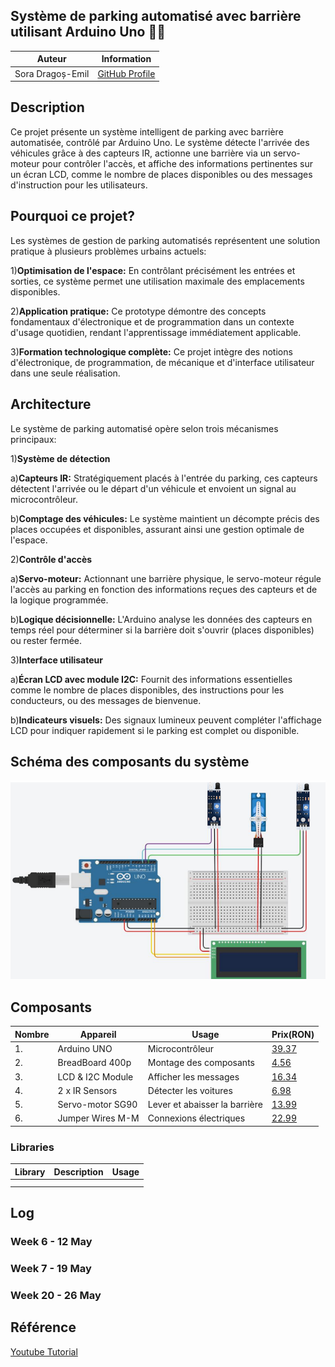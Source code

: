<h2>Système de parking automatisé avec barrière utilisant Arduino Uno 🚗🚧</h2>

| Auteur              | Information         |
|---------------------|---------------------|
| Sora Dragoș-Emil | [GitHub Profile](https://github.com/sora-dragos-emil) |


## Description

Ce projet présente un système intelligent de parking avec barrière automatisée, contrôlé par Arduino Uno.
Le système détecte l'arrivée des véhicules grâce à des capteurs IR, actionne une barrière via un servo-moteur pour contrôler l'accès, et affiche des informations pertinentes sur un écran LCD, comme le nombre de places disponibles ou des messages d'instruction pour les utilisateurs.

## Pourquoi ce projet?

Les systèmes de gestion de parking automatisés représentent une solution pratique à plusieurs problèmes urbains actuels:

1)<b>Optimisation de l'espace:</b> En contrôlant précisément les entrées et sorties, ce système permet une utilisation maximale des emplacements disponibles.

2)<b>Application pratique:</b> Ce prototype démontre des concepts fondamentaux d'électronique et de programmation dans un contexte d'usage quotidien, rendant l'apprentissage immédiatement applicable.

3)<b>Formation technologique complète:</b> Ce projet intègre des notions d'électronique, de programmation, de mécanique et d'interface utilisateur dans une seule réalisation.

## Architecture

Le système de parking automatisé opère selon trois mécanismes principaux:

1)<b>Système de détection</b>

a)<b>Capteurs IR:</b> Stratégiquement placés à l'entrée du parking, ces capteurs détectent l'arrivée ou le départ d'un véhicule et envoient un signal au microcontrôleur.

b)<b>Comptage des véhicules:</b> Le système maintient un décompte précis des places occupées et disponibles, assurant ainsi une gestion optimale de l'espace.

2)<b>Contrôle d'accès</b>

a)<b>Servo-moteur:</b> Actionnant une barrière physique, le servo-moteur régule l'accès au parking en fonction des informations reçues des capteurs et de la logique programmée.

b)<b>Logique décisionnelle:</b> L'Arduino analyse les données des capteurs en temps réel pour déterminer si la barrière doit s'ouvrir (places disponibles) ou rester fermée.

3)<b>Interface utilisateur</b>

a)<b>Écran LCD avec module I2C:</b> Fournit des informations essentielles comme le nombre de places disponibles, des instructions pour les conducteurs, ou des messages de bienvenue.

b)<b>Indicateurs visuels:</b> Des signaux lumineux peuvent compléter l'affichage LCD pour indiquer rapidement si le parking est complet ou disponible.

## Schéma des composants du système

![Schéma fonctionnel](./CircuitD.png)


## Composants

| Nombre | Appareil        | Usage                        |  Prix(RON) 
|--------|-----------------|------------------------------|------------------------------------------------------------------------------------------------------------------|
|   1.   | Arduino UNO     | Microcontrôleur              | [39.37](https://www.optimusdigital.ro/en/avr-boards/2563-development-board-compatible-with-arduino-uno-atmega328p-i-ch340-with-50-cm-cable.html)                                                                                                                                               |
|   2.   | BreadBoard 400p | Montage des composants       | [4.56](https://www.optimusdigital.ro/en/breadboards/44-400p-hq-breadboard.html)                                  |
|   3.   | LCD & I2C Module| Afficher les messages        | [16.34](https://www.optimusdigital.ro/en/lcds/2894-1602-lcd-with-i2c-interface-and-blue-backlight.html)          |
|   4.   | 2 x IR Sensors  | Détecter les voitures        | [6.98](https://www.optimusdigital.ro/en/optical-sensors/4514-infrared-obstacle-sensor.html)                      |
|   5.   | Servo-motor SG90| Lever et abaisser la barrière| [13.99](https://www.optimusdigital.ro/en/servomotors/26-sg90-micro-servo-motor.html)                             |
|   6.   | Jumper Wires M-M| Connexions électriques       | [22.99](https://www.optimusdigital.ro/en/wires-with-connectors/12475-male-to-male-jumper-wires-40-pin-40cm.html) |


### Libraries

| Library | Description | Usage |
|---------|-------------|-------|
|  |  | |
| |  |  |

## Log

### Week 6 - 12 May

### Week 7 - 19 May

### Week 20 - 26 May



## Référence
[Youtube Tutorial](https://www.youtube.com/watch?v=P64CoHCSD6w&ab_channel=SimpleCircuits)
